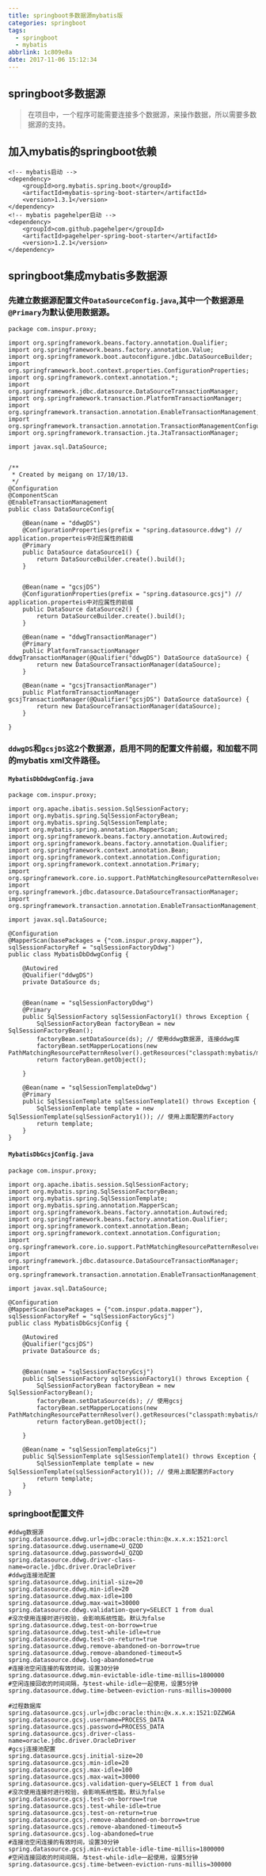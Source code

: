 ```yaml
---
title: springboot多数据源mybatis版
categories: springboot
tags:
  - springboot
  - mybatis
abbrlink: 1c809e8a
date: 2017-11-06 15:12:34
---
```


## springboot多数据源
> 在项目中，一个程序可能需要连接多个数据源，来操作数据，所以需要多数据源的支持。

## 加入mybatis的springboot依赖

	
	<!-- mybatis启动 -->
	<dependency>
		<groupId>org.mybatis.spring.boot</groupId>
		<artifactId>mybatis-spring-boot-starter</artifactId>
		<version>1.3.1</version>
	</dependency>
	<!-- mybatis pagehelper启动 -->
	<dependency>
		<groupId>com.github.pagehelper</groupId>
		<artifactId>pagehelper-spring-boot-starter</artifactId>
		<version>1.2.1</version>
	</dependency>
<!--more-->
## springboot集成mybatis多数据源
### 先建立数据源配置文件`DataSourceConfig.java`,其中一个数据源是`@Primary`为默认使用数据源。

	
	package com.inspur.proxy;

	import org.springframework.beans.factory.annotation.Qualifier;
	import org.springframework.beans.factory.annotation.Value;
	import org.springframework.boot.autoconfigure.jdbc.DataSourceBuilder;
	import org.springframework.boot.context.properties.ConfigurationProperties;
	import org.springframework.context.annotation.*;
	import org.springframework.jdbc.datasource.DataSourceTransactionManager;
	import org.springframework.transaction.PlatformTransactionManager;
	import org.springframework.transaction.annotation.EnableTransactionManagement;
	import org.springframework.transaction.annotation.TransactionManagementConfigurer;
	import org.springframework.transaction.jta.JtaTransactionManager;

	import javax.sql.DataSource;


	/**
	 * Created by meigang on 17/10/13.
	 */
	@Configuration
	@ComponentScan
	@EnableTransactionManagement
	public class DataSourceConfig{

	    @Bean(name = "ddwgDS")
	    @ConfigurationProperties(prefix = "spring.datasource.ddwg") // application.properteis中对应属性的前缀
	    @Primary
	    public DataSource dataSource1() {
	        return DataSourceBuilder.create().build();
	    }


	    @Bean(name = "gcsjDS")
	    @ConfigurationProperties(prefix = "spring.datasource.gcsj") // application.properteis中对应属性的前缀
	    public DataSource dataSource2() {
	        return DataSourceBuilder.create().build();
	    }

	    @Bean(name = "ddwgTransactionManager")
	    @Primary
	    public PlatformTransactionManager ddwgTransactionManager(@Qualifier("ddwgDS") DataSource dataSource) {
	        return new DataSourceTransactionManager(dataSource);
	    }

	    @Bean(name = "gcsjTransactionManager")
	    public PlatformTransactionManager gcsjTransactionManager(@Qualifier("gcsjDS") DataSource dataSource) {
	        return new DataSourceTransactionManager(dataSource);
	    }

	}

### `ddwgDS`和`gcsjDS`这2个数据源，启用不同的配置文件前缀，和加载不同的mybatis xml文件路径。
#### `MybatisDbDdwgConfig.java`

	package com.inspur.proxy;

	import org.apache.ibatis.session.SqlSessionFactory;
	import org.mybatis.spring.SqlSessionFactoryBean;
	import org.mybatis.spring.SqlSessionTemplate;
	import org.mybatis.spring.annotation.MapperScan;
	import org.springframework.beans.factory.annotation.Autowired;
	import org.springframework.beans.factory.annotation.Qualifier;
	import org.springframework.context.annotation.Bean;
	import org.springframework.context.annotation.Configuration;
	import org.springframework.context.annotation.Primary;
	import org.springframework.core.io.support.PathMatchingResourcePatternResolver;
	import org.springframework.jdbc.datasource.DataSourceTransactionManager;
	import org.springframework.transaction.annotation.EnableTransactionManagement;

	import javax.sql.DataSource;

	@Configuration
	@MapperScan(basePackages = {"com.inspur.proxy.mapper"}, sqlSessionFactoryRef = "sqlSessionFactoryDdwg")
	public class MybatisDbDdwgConfig {

	    @Autowired
	    @Qualifier("ddwgDS")
	    private DataSource ds;


	    @Bean(name = "sqlSessionFactoryDdwg")
	    @Primary
	    public SqlSessionFactory sqlSessionFactory1() throws Exception {
	        SqlSessionFactoryBean factoryBean = new SqlSessionFactoryBean();
	        factoryBean.setDataSource(ds); // 使用ddwg数据源, 连接ddwg库
	        factoryBean.setMapperLocations(new PathMatchingResourcePatternResolver().getResources("classpath:mybatis/mapper/ddwg/*.xml"));
	        return factoryBean.getObject();

	    }

	    @Bean(name = "sqlSessionTemplateDdwg")
	    @Primary
	    public SqlSessionTemplate sqlSessionTemplate1() throws Exception {
	        SqlSessionTemplate template = new SqlSessionTemplate(sqlSessionFactory1()); // 使用上面配置的Factory
	        return template;
	    }
	}

#### `MybatisDbGcsjConfig.java`


	package com.inspur.proxy;

	import org.apache.ibatis.session.SqlSessionFactory;
	import org.mybatis.spring.SqlSessionFactoryBean;
	import org.mybatis.spring.SqlSessionTemplate;
	import org.mybatis.spring.annotation.MapperScan;
	import org.springframework.beans.factory.annotation.Autowired;
	import org.springframework.beans.factory.annotation.Qualifier;
	import org.springframework.context.annotation.Bean;
	import org.springframework.context.annotation.Configuration;
	import org.springframework.core.io.support.PathMatchingResourcePatternResolver;
	import org.springframework.jdbc.datasource.DataSourceTransactionManager;
	import org.springframework.transaction.annotation.EnableTransactionManagement;

	import javax.sql.DataSource;

	@Configuration
	@MapperScan(basePackages = {"com.inspur.pdata.mapper"}, sqlSessionFactoryRef = "sqlSessionFactoryGcsj")
	public class MybatisDbGcsjConfig {

	    @Autowired
	    @Qualifier("gcsjDS")
	    private DataSource ds;


	    @Bean(name = "sqlSessionFactoryGcsj")
	    public SqlSessionFactory sqlSessionFactory1() throws Exception {
	        SqlSessionFactoryBean factoryBean = new SqlSessionFactoryBean();
	        factoryBean.setDataSource(ds); // 使用gcsj
	        factoryBean.setMapperLocations(new PathMatchingResourcePatternResolver().getResources("classpath:mybatis/mapper/gcsj/*.xml"));
	        return factoryBean.getObject();

	    }

	    @Bean(name = "sqlSessionTemplateGcsj")
	    public SqlSessionTemplate sqlSessionTemplate1() throws Exception {
	        SqlSessionTemplate template = new SqlSessionTemplate(sqlSessionFactory1()); // 使用上面配置的Factory
	        return template;
	    }
	}

### springboot配置文件


	
	#ddwg数据源
	spring.datasource.ddwg.url=jdbc:oracle:thin:@x.x.x.x:1521:orcl
	spring.datasource.ddwg.username=U_QZQD
	spring.datasource.ddwg.password=U_QZQD
	spring.datasource.ddwg.driver-class-name=oracle.jdbc.driver.OracleDriver
	#ddwg连接池配置
	spring.datasource.ddwg.initial-size=20
	spring.datasource.ddwg.min-idle=20
	spring.datasource.ddwg.max-idle=100
	spring.datasource.ddwg.max-wait=30000
	spring.datasource.ddwg.validation-query=SELECT 1 from dual
	#没次使用连接时进行校验，会影响系统性能。默认为false
	spring.datasource.ddwg.test-on-borrow=true
	spring.datasource.ddwg.test-while-idle=true
	spring.datasource.ddwg.test-on-return=true
	spring.datasource.ddwg.remove-abandoned-on-borrow=true
	spring.datasource.ddwg.remove-abandoned-timeout=5
	spring.datasource.ddwg.log-abandoned=true
	#连接池空闲连接的有效时间，设置30分钟
	spring.datasource.ddwg.min-evictable-idle-time-millis=1800000
	#空闲连接回收的时间间隔，与test-while-idle一起使用，设置5分钟
	spring.datasource.ddwg.time-between-eviction-runs-millis=300000

	#过程数据库
	spring.datasource.gcsj.url=jdbc:oracle:thin:@x.x.x.x:1521:DZZWGA
	spring.datasource.gcsj.username=PROCESS_DATA
	spring.datasource.gcsj.password=PROCESS_DATA
	spring.datasource.gcsj.driver-class-name=oracle.jdbc.driver.OracleDriver
	#gcsj连接池配置
	spring.datasource.gcsj.initial-size=20
	spring.datasource.gcsj.min-idle=20
	spring.datasource.gcsj.max-idle=100
	spring.datasource.gcsj.max-wait=30000
	spring.datasource.gcsj.validation-query=SELECT 1 from dual
	#没次使用连接时进行校验，会影响系统性能。默认为false
	spring.datasource.gcsj.test-on-borrow=true
	spring.datasource.gcsj.test-while-idle=true
	spring.datasource.gcsj.test-on-return=true
	spring.datasource.gcsj.remove-abandoned-on-borrow=true
	spring.datasource.gcsj.remove-abandoned-timeout=5
	spring.datasource.gcsj.log-abandoned=true
	#连接池空闲连接的有效时间，设置30分钟
	spring.datasource.gcsj.min-evictable-idle-time-millis=1800000
	#空闲连接回收的时间间隔，与test-while-idle一起使用，设置5分钟
	spring.datasource.gcsj.time-between-eviction-runs-millis=300000